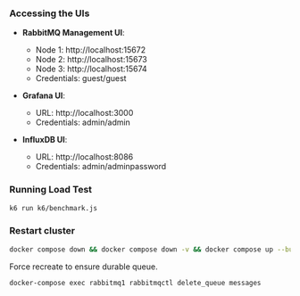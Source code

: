 ### Accessing the UIs

- **RabbitMQ Management UI**:
  - Node 1: http://localhost:15672 
  - Node 2: http://localhost:15673
  - Node 3: http://localhost:15674
  - Credentials: guest/guest

- **Grafana UI**:
  - URL: http://localhost:3000
  - Credentials: admin/admin

- **InfluxDB UI**:
  - URL: http://localhost:8086
  - Credentials: admin/adminpassword

### Running Load Test

```bash
k6 run k6/benchmark.js
```

### Restart cluster
```bash
docker compose down && docker compose down -v && docker compose up --build --force-recreate
```

Force recreate to ensure durable queue.
```bash
docker-compose exec rabbitmq1 rabbitmqctl delete_queue messages
```
